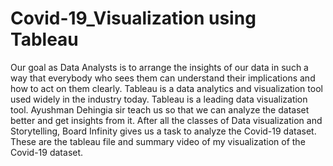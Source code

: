 # Covid-19_Visualization using Tableau
Our goal as Data Analysts is to arrange the insights of our data in such a way that everybody who sees them can understand their implications and how to act on them clearly. Tableau is a data analytics and visualization tool used widely in the industry today.   Tableau is a leading data visualization tool. Ayushman Dehingia sir teach us so that we can analyze the dataset better and get insights from it.   After all the classes of Data visualization and Storytelling, Board Infinity gives us a task to analyze the Covid-19  dataset. These are the tableau file and summary video of my visualization of the Covid-19 dataset.
